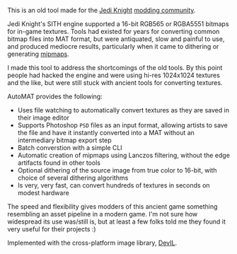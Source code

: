 This is an old tool made for the [Jedi Knight](https://en.wikipedia.org/wiki/Star_Wars_Jedi_Knight:_Dark_Forces_II) [modding community](https://www.massassi.net).

Jedi Knight's SITH engine supported a 16-bit RGB565 or RGBA5551 bitmaps for in-game textures. Tools had existed for years for converting common bitmap files into MAT format, but were antiquated, slow and painful to use, and produced mediocre results, particularly when it came to dithering or generating [mipmaps](https://en.wikipedia.org/wiki/Mipmap).

I made this tool to address the shortcomings of the old tools. By this point people had hacked the engine and were using hi-res 1024x1024 textures and the like, but were still stuck with ancient tools for converting textures.

AutoMAT provides the following:
 * Uses file watching to automatically convert textures as they are saved in their image editor
 * Supports Photoshop `PSD` files as an input format, allowing artists to save the file and have it instantly converted into a MAT without an intermediary bitmap export step
 * Batch converstion with a simple CLI
 * Automatic creation of mipmaps using Lanczos filtering, without the edge artifacts found in other tools
 * Optional dithering of the source image from true color to 16-bit, with choice of several dithering algorithms
 * Is very, very fast, can convert hundreds of textures in seconds on modest hardware

The speed and flexibility gives modders of this ancient game something resembling an asset pipeline in a modern game. I'm not sure how widespread its use was/still is, but at least a few folks told me they found it very useful for their projects :)

Implemented with the cross-platform image library, [DevIL](http://openil.sourceforge.net).
